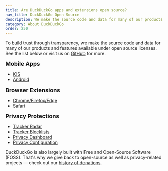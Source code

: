 ```yaml
---
title: Are DuckDuckGo apps and extensions open source?
nav_title: DuckDuckGo Open Source
description: We make the source code and data for many of our products and features available under open source licenses.
category: About DuckDuckGo
order: 250
---
```


<p>
    To build trust through transparency, we make the source code and data for many of our products and features available under open source licenses. See the list below or visit us on <a href="https://github.com/duckduckgo">GitHub</a> for more.
</p>

<p>
    <strong style="font-size: 18px;">Mobile Apps</strong>
</p>
<ul>
    <li><a href="https://github.com/duckduckgo/ios">iOS</a></li>
    <li><a href="https://github.com/duckduckgo/android">Android</a></li>
</ul>
<p>
    <strong style="font-size:18px;">Browser Extensions</strong>
</p>
<ul>
    <li><a href="https://github.com/duckduckgo/duckduckgo-privacy-extension">Chrome/Firefox/Edge</a></li>
    <li><a href="https://github.com/duckduckgo/privacy-for-safari">Safari</a></li>
</ul>

<p>
    <strong style="font-size:18px;">Privacy Protections</strong>
</p>
<ul>
    <li>
        <a href="https://github.com/duckduckgo/tracker-radar">Tracker Radar</a>
    </li>
    <li>
        <a href="https://github.com/duckduckgo/tracker-blocklists">Tracker Blocklists</a>
    </li>
    <li><a href="https://github.com/duckduckgo/privacy-dashboard">Privacy Dashboard</a></li>
    <li>
        <a href="https://github.com/duckduckgo/privacy-configuration">Privacy Configuration</a>
    </li>
</ul>
<p>
    DuckDuckGo is also largely built with Free and Open-Source Software (FOSS). 
    That's why we give back to open-source as well as privacy-related
    projects — check out our
    <a href="https://duckduckgo.com/donations">history of donations</a>.
</p>
